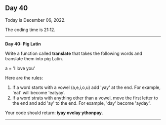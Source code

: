 <h2>Day 40</h2>
<p>Today is December 06, 2022.</p>
<p>The coding time is 21:12.</p>
<hr/>


<p><b>Day 40: Pig Latin</b></p>

<p>
Write a function called <b>translate</b> that takes the following words and translate them into pig Latin.
</p>
<p>a = 'I love you'</p>
<p>Here are the rules:</p>
<ol>
	<li>If a word starts with a vowel (a,e,i,o,u) add 'yay' at the end. For example, 'eat' will become 'eatyay'.</li>
	<li>If a word strats with anything other than a vowel, move the first letter to the end and add 'ay' to the end. For example, 'day' become 'ayday'.
</ol>
<p>Your code should return: <b>iyay ovelay ythonpay</b>.

<hr/>

